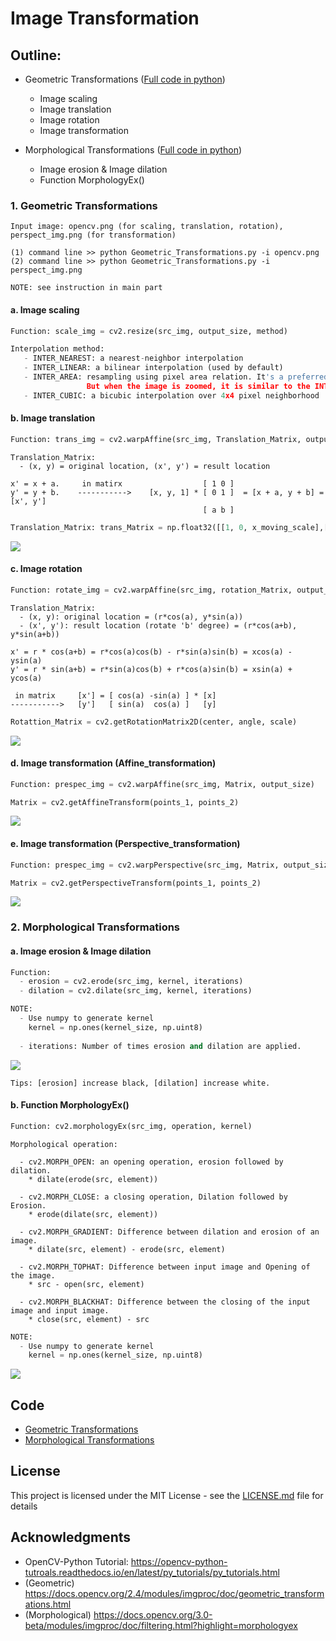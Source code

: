 # Image Transformation

## Outline:
- Geometric Transformations ([Full code in python](https://github.com/Hank-Tsou/Computer-Vision-OpenCV-Python/blob/master/tutorials/Image_Processing/3_Image_Transformation/Geometric_Transformations.py))
  - Image scaling
  - Image translation
  - Image rotation
  - Image transformation

- Morphological Transformations ([Full code in python](https://github.com/Hank-Tsou/Computer-Vision-OpenCV-Python/blob/master/tutorials/Image_Processing/3_Image_Transformation/Morphological_Transformations.py))
  - Image erosion & Image dilation
  - Function MorphologyEx()

### 1. Geometric Transformations
```
Input image: opencv.png (for scaling, translation, rotation), perspect_img.png (for transformation)

(1) command line >> python Geometric_Transformations.py -i opencv.png
(2) command line >> python Geometric_Transformations.py -i perspect_img.png
```
```
NOTE: see instruction in main part
```
#### a. Image scaling
```python
Function: scale_img = cv2.resize(src_img, output_size, method)
```
```python
Interpolation method:
   - INTER_NEAREST: a nearest-neighbor interpolation
   - INTER_LINEAR: a bilinear interpolation (used by default)
   - INTER_AREA: resampling using pixel area relation. It's a preferred method for image decimation, 
                 But when the image is zoomed, it is similar to the INTER_NEAREST method.
   - INTER_CUBIC: a bicubic interpolation over 4x4 pixel neighborhood
```


#### b. Image translation
```python
Function: trans_img = cv2.warpAffine(src_img, Translation_Matrix, output_size)
```
```
Translation_Matrix:
  - (x, y) = original location, (x', y') = result location

x' = x + a.     in matirx                  [ 1 0 ]  
y' = y + b.    ----------->    [x, y, 1] * [ 0 1 ]  = [x + a, y + b] = [x', y']
                                           [ a b ]
```
```python
Translation_Matrix: trans_Matrix = np.float32([[1, 0, x_moving_scale],[0, 1, y_moving_scale]])
```
![](README_IMG/translation.png)

#### c. Image rotation
```python
Function: rotate_img = cv2.warpAffine(src_img, rotation_Matrix, output_size)
```
```
Translation_Matrix:
  - (x, y): original location = (r*cos(a), y*sin(a))  
  - (x', y'): result location (rotate 'b' degree) = (r*cos(a+b), y*sin(a+b))

x' = r * cos(a+b) = r*cos(a)cos(b) - r*sin(a)sin(b) = xcos(a) - ysin(a)  
y' = r * sin(a+b) = r*sin(a)cos(b) + r*cos(a)sin(b) = xsin(a) + ycos(a)  

 in matrix     [x'] = [ cos(a) -sin(a) ] * [x]
----------->   [y']   [ sin(a)  cos(a) ]   [y]
```
```python
Rotattion_Matrix = cv2.getRotationMatrix2D(center, angle, scale)
```
![](README_IMG/rotation.png)

#### d. Image transformation (Affine_transformation)
```python
Function: prespec_img = cv2.warpAffine(src_img, Matrix, output_size)
```
```python
Matrix = cv2.getAffineTransform(points_1, points_2)
```
![](README_IMG/affin.png)

#### e. Image transformation (Perspective_transformation)
```python
Function: prespec_img = cv2.warpPerspective(src_img, Matrix, output_size)
```
```python
Matrix = cv2.getPerspectiveTransform(points_1, points_2)
```
![](README_IMG/perspective.png)

### 2. Morphological Transformations

#### a. Image erosion & Image dilation
```python
Function: 
  - erosion = cv2.erode(src_img, kernel, iterations)
  - dilation = cv2.dilate(src_img, kernel, iterations)
```
```python
NOTE: 
  - Use numpy to generate kernel
    kernel = np.ones(kernel_size, np.uint8)
  
  - iterations: Number of times erosion and dilation are applied.
```
![](README_IMG/eorsion_dilation.png)
```
Tips: [erosion] increase black, [dilation] increase white.
```

 #### b. Function MorphologyEx()
 ```python
Function: cv2.morphologyEx(src_img, operation, kernel)
```
```
Morphological operation:

  - cv2.MORPH_OPEN: an opening operation, erosion followed by dilation. 
    * dilate(erode(src, element))
    
  - cv2.MORPH_CLOSE: a closing operation, Dilation followed by Erosion.
    * erode(dilate(src, element))
    
  - cv2.MORPH_GRADIENT: Difference between dilation and erosion of an image.
    * dilate(src, element) - erode(src, element)
    
  - cv2.MORPH_TOPHAT: Difference between input image and Opening of the image.
    * src - open(src, element)
    
  - cv2.MORPH_BLACKHAT: Difference between the closing of the input image and input image.
    * close(src, element) - src
```
```python
NOTE: 
  - Use numpy to generate kernel
    kernel = np.ones(kernel_size, np.uint8)
```
![](README_IMG/morphology.png)

## Code
- [Geometric Transformations](https://github.com/Hank-Tsou/Computer-Vision-OpenCV-Python/blob/master/tutorials/Image_Processing/3_Image_Transformation/Geometric_Transformations.py)
- [Morphological Transformations](https://github.com/Hank-Tsou/Computer-Vision-OpenCV-Python/blob/master/tutorials/Image_Processing/3_Image_Transformation/Morphological_Transformations.py)

## License

This project is licensed under the MIT License - see the [LICENSE.md](LICENSE.md) file for details

## Acknowledgments

* OpenCV-Python Tutorial: https://opencv-python-tutroals.readthedocs.io/en/latest/py_tutorials/py_tutorials.html
* (Geometric) https://docs.opencv.org/2.4/modules/imgproc/doc/geometric_transformations.html
* (Morphological) https://docs.opencv.org/3.0-beta/modules/imgproc/doc/filtering.html?highlight=morphologyex
